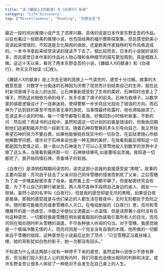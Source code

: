 ```yaml
---
title: "读《嫌疑人X的献身》与《白夜行》有感"
category: "Life Discovery"
tag: ["Miscellaneous", "Reading", "东野圭吾"]
---
```


最近一段时间对推理小说产生了浓厚兴趣，具体的说是日本作家东野圭吾的作品。以往也看过一些欧美的推理小说，也包括经典的福尔摩斯探案集，但总感觉欧美小说读起来怪怪的，不知道是文化隔阂的缘故，还是欧美作家独特的写作风格造成的，一本书书拿起来经常读读的就读不下去了。相比较而言，日本的小说就好读的多，而且感觉日本作家的作品对人物心理和各种细节的描写更加周到，真是细致入微。这近十天以来，看完了两本东野圭吾的小说，《嫌疑人X的献身》和《白夜行》，昨天又开始读《幻夜》。

《嫌疑人X的献身》是上次去无锡的高铁上一气读完的，感觉十分过瘾。故事的大概意思是：对数学十分痴迷的石神因为厌倦了现世而计划结束自己的生命，就在此时新邻居靖子与女儿的出现，让石神重新感受到了生命的美好，石神同时也爱上了靖子。然而这对相依为命的母子，失手杀害了靖子的前夫。石神为救靖子，以数学家的缜密逻辑设计了一连串迷局，使得警察一步步将目光投向了错误的方向。而石神为了达到目的甚至不惜杀害无辜的游民，当事情最终败露时，他也濒临崩溃了。在读这本小说的时候，每一个情节都吸引着我，好像回到小时候听故事，不断的问：然后呢？而读书的过程中，虽然知道这一切计划的初衷是错误的，但我依旧期盼他们逃避制裁并开启一段新生活。随着石神将警察的矛头引导向自己，我又开始希望石神的努力不要白费，如果他能够抛弃现实中的一切杂念，在监狱里随心所欲地解数学问题，或许对于石神来说也是一种无限的美好。在我看到最后得知这一切都是因为爱情之前，我一直以为石神是为了可以心无旁骛地投入到数学的世界中才做了这么多。当我看到最终那一句：石神继续嘶吼,似是要呕出灵魂。我知道一切都完了，我开始同情石神，责备靖子的软弱。

《白夜行》是清明假期期间读完的，读完这部小说我的直接感受是“黑暗”。故事的主要内容是：亮司由于目击了父亲对自己同伴雪穗的侵害而刺死了父亲，之后雪穗为了进一步掩盖秘密杀害了母亲。虽然看上去一切都平静了，但是秘密终究会败露，为了不让自己的罪行被发现，两人用尽各种手段把自己身边的亲人、朋友一一除掉。虽然小说的名字叫《白夜行》，但是我的感觉却是无尽的黑暗，如果说白夜是极昼，那我的感受就是与他们亲近的人都生活在极夜中，无时无刻都处于危险之中。随时都可能被亮司或者雪穗杀人灭口。在电视剧版的《白夜行》里，亮司和雪穗展开的是一场虐恋，冷酷之中貌似又透露出一点温情，但是读原著小说时没有任何这种感觉，一切都好像是雪穗在明处披着靓丽的伪装吸引着所有人的目光，而亮司则在暗处随时听从雪穗的调遣，干尽各种骇人听闻的勾当。对于雪穗，我感觉她是一个极端冷酷无情的人，而亮司则是一个完全没有自我的木偶，他所做的一切都来自于雪穗的指挥。这种感觉在小说最后达到了顶点：“只见雪穗正沿着扶梯上楼，她的背影犹如白色的影子。她一次都没有回头。”

不知道为什么读这两部小说有一种停不下来的感觉，虽然这种小说很少不掺有罪恶，但当我们投入到主人公的视角内时，我们可能也会做出相同的判断和决定。或许东野圭吾让很多人体验了一种绝对不会发生在自己身上的人生。